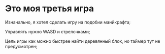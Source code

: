 # Это моя третья игра

Изначально, я хотел сделать игру на подобии манйкрафта;

Управлять нужно WASD и стрелочками;

Цель игры как можно быстрее найти деревянный блок, но таймер тут не предусмотрен;